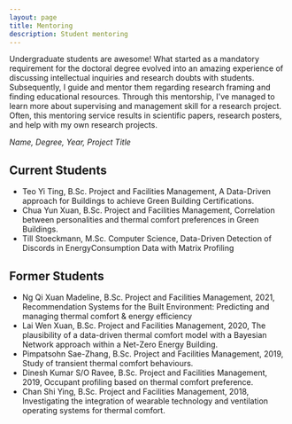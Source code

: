 ```yaml
---
layout: page
title: Mentoring
description: Student mentoring
---
```


Undergraduate students are awesome! What started as a mandatory requirement for the doctoral degree evolved into an amazing experience of discussing intellectual inquiries and research doubts with students. Subsequently, I guide and mentor them regarding research framing and finding educational resources. Through this mentorship, I've managed to learn more about supervising and management skill for a research project. Often, this mentoring service results in scientific papers, research posters, and help with my own research projects.

_Name, Degree, Year, Project Title_

## Current Students
- Teo Yi Ting, B.Sc. Project and Facilities Management, A Data-Driven approach for Buildings to achieve Green Building Certifications.
- Chua Yun Xuan, B.Sc. Project and Facilities Management, Correlation between personalities and thermal comfort preferences in Green Buildings.
- Till Stoeckmann, M.Sc. Computer Science, Data-Driven Detection of Discords in EnergyConsumption Data with Matrix Profiling


## Former Students
- Ng Qi Xuan Madeline, B.Sc. Project and Facilities Management, 2021, Recommendation Systems for the Built Environment: Predicting and managing thermal comfort & energy efficiency
- Lai Wen Xuan, B.Sc. Project and Facilities Management, 2020, The plausibility of a data-driven thermal comfort model with a Bayesian Network approach within a Net-Zero Energy Building.
- Pimpatsohn Sae-Zhang, B.Sc. Project and Facilities Management, 2019, Study of transient thermal comfort behaviours.
- Dinesh Kumar S/O Ravee, B.Sc. Project and Facilities Management, 2019, Occupant profiling based on thermal comfort preference.
- Chan Shi Ying, B.Sc. Project and Facilities Management, 2018, Investigating the integration of wearable technology and ventilation operating systems for thermal comfort.
